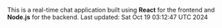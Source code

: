 This is a real-time chat application built using **React** for the frontend and **Node.js** for the backend.
Last updated: Sat Oct 19 03:12:47 UTC 2024
